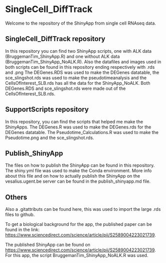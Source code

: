 # SingleCell_DiffTrack
Welcome to the repository of the ShinyApp from single cell RNAseq data.

## SingleCell_DiffTrack repository
In this repository you can find two ShinyApp scripts, one with ALK data (BruggemanTim_ShinyApp.R) and one without ALK data (BruggemanTim_ShinyApp_NoALK.R).
Also the datafiles and images used in both scripts can be found in this repository ending respectively with .rds and .png
The DEGenes.RDS was used to make the DEGenes datatable, the sce_slingshot.rds was used to make the pseudotimeanalysis and the CellsOfInterest_SLB.rds has all the data for the ShinyApp_NoALK. Both DEGenes.RDS and sce_slingshot.rds were made out of the CellsOfInterest_SLB.rds.

## SupportScripts repository
In this repository, you can find the scripts that helped me make the ShinyApps. The DEGenes.R was used to make the DEGenes.rds for the DEGenes datatable.
The Pseudotime_Calculations.R was used to make the Pseudotime.png and the sce_slingshot.rds.

## Publish_ShinyApp
The files on how to publish the ShinyApp can be found in this repository. The shiny.yml file was used to make the Conda environment. More info about this file and on how to actually publish the ShinyApp on the vesalius.ugent.be server can be found in the publish_shinyapp.md file.

## Others

Also a .gitattributs can be found here, this was used to import the large .rds files to github.

To get a biological background for the app, the published paper can be found in the link: https://www.sciencedirect.com/science/article/pii/S2589004223021739.

The published ShinyApp can be found on https://www.sciencedirect.com/science/article/pii/S2589004223021739. For this app, the script BruggemanTim_ShinyApp_NoALK.R was used.
